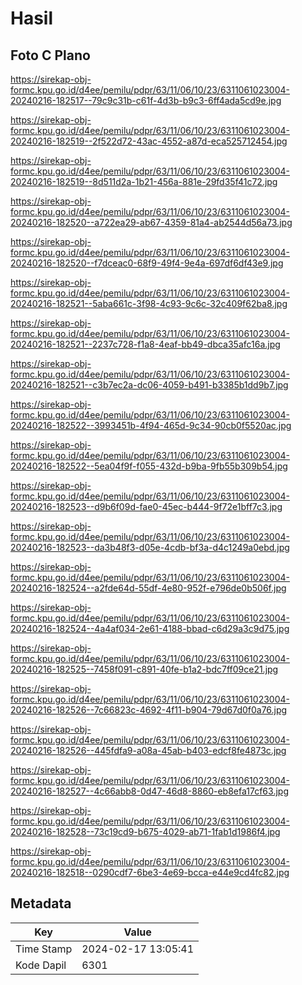 # Hasil

## Foto C Plano

https://sirekap-obj-formc.kpu.go.id/d4ee/pemilu/pdpr/63/11/06/10/23/6311061023004-20240216-182517--79c9c31b-c61f-4d3b-b9c3-6ff4ada5cd9e.jpg

https://sirekap-obj-formc.kpu.go.id/d4ee/pemilu/pdpr/63/11/06/10/23/6311061023004-20240216-182519--2f522d72-43ac-4552-a87d-eca525712454.jpg

https://sirekap-obj-formc.kpu.go.id/d4ee/pemilu/pdpr/63/11/06/10/23/6311061023004-20240216-182519--8d511d2a-1b21-456a-881e-29fd35f41c72.jpg

https://sirekap-obj-formc.kpu.go.id/d4ee/pemilu/pdpr/63/11/06/10/23/6311061023004-20240216-182520--a722ea29-ab67-4359-81a4-ab2544d56a73.jpg

https://sirekap-obj-formc.kpu.go.id/d4ee/pemilu/pdpr/63/11/06/10/23/6311061023004-20240216-182520--f7dceac0-68f9-49f4-9e4a-697df6df43e9.jpg

https://sirekap-obj-formc.kpu.go.id/d4ee/pemilu/pdpr/63/11/06/10/23/6311061023004-20240216-182521--5aba661c-3f98-4c93-9c6c-32c409f62ba8.jpg

https://sirekap-obj-formc.kpu.go.id/d4ee/pemilu/pdpr/63/11/06/10/23/6311061023004-20240216-182521--2237c728-f1a8-4eaf-bb49-dbca35afc16a.jpg

https://sirekap-obj-formc.kpu.go.id/d4ee/pemilu/pdpr/63/11/06/10/23/6311061023004-20240216-182521--c3b7ec2a-dc06-4059-b491-b3385b1dd9b7.jpg

https://sirekap-obj-formc.kpu.go.id/d4ee/pemilu/pdpr/63/11/06/10/23/6311061023004-20240216-182522--3993451b-4f94-465d-9c34-90cb0f5520ac.jpg

https://sirekap-obj-formc.kpu.go.id/d4ee/pemilu/pdpr/63/11/06/10/23/6311061023004-20240216-182522--5ea04f9f-f055-432d-b9ba-9fb55b309b54.jpg

https://sirekap-obj-formc.kpu.go.id/d4ee/pemilu/pdpr/63/11/06/10/23/6311061023004-20240216-182523--d9b6f09d-fae0-45ec-b444-9f72e1bff7c3.jpg

https://sirekap-obj-formc.kpu.go.id/d4ee/pemilu/pdpr/63/11/06/10/23/6311061023004-20240216-182523--da3b48f3-d05e-4cdb-bf3a-d4c1249a0ebd.jpg

https://sirekap-obj-formc.kpu.go.id/d4ee/pemilu/pdpr/63/11/06/10/23/6311061023004-20240216-182524--a2fde64d-55df-4e80-952f-e796de0b506f.jpg

https://sirekap-obj-formc.kpu.go.id/d4ee/pemilu/pdpr/63/11/06/10/23/6311061023004-20240216-182524--4a4af034-2e61-4188-bbad-c6d29a3c9d75.jpg

https://sirekap-obj-formc.kpu.go.id/d4ee/pemilu/pdpr/63/11/06/10/23/6311061023004-20240216-182525--7458f091-c891-40fe-b1a2-bdc7ff09ce21.jpg

https://sirekap-obj-formc.kpu.go.id/d4ee/pemilu/pdpr/63/11/06/10/23/6311061023004-20240216-182526--7c66823c-4692-4f11-b904-79d67d0f0a76.jpg

https://sirekap-obj-formc.kpu.go.id/d4ee/pemilu/pdpr/63/11/06/10/23/6311061023004-20240216-182526--445fdfa9-a08a-45ab-b403-edcf8fe4873c.jpg

https://sirekap-obj-formc.kpu.go.id/d4ee/pemilu/pdpr/63/11/06/10/23/6311061023004-20240216-182527--4c66abb8-0d47-46d8-8860-eb8efa17cf63.jpg

https://sirekap-obj-formc.kpu.go.id/d4ee/pemilu/pdpr/63/11/06/10/23/6311061023004-20240216-182528--73c19cd9-b675-4029-ab71-1fab1d1986f4.jpg

https://sirekap-obj-formc.kpu.go.id/d4ee/pemilu/pdpr/63/11/06/10/23/6311061023004-20240216-182518--0290cdf7-6be3-4e69-bcca-e44e9cd4fc82.jpg


## Metadata

| Key        | Value               |
| ---------- | ------------------- |
| Time Stamp | 2024-02-17 13:05:41 |
| Kode Dapil | 6301                |




